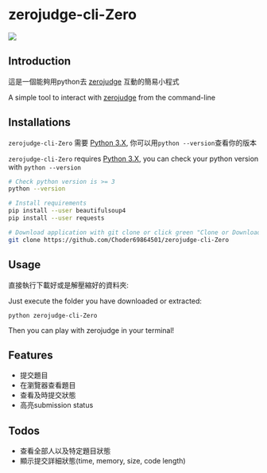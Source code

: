 # zerojudge-cli-Zero
![](icon.ico)

## Introduction

這是一個能夠用python去 [zerojudge](https://zerojudge.tw/) 互動的簡易小程式 

A simple tool to interact with [zerojudge](https://zerojudge.tw/) from the command-line



## Installations

`zerojudge-cli-Zero` 需要 [Python 3.X](https://www.python.org/), 你可以用`python --version`查看你的版本

`zerojudge-cli-Zero` requires [Python 3.X](https://www.python.org/), you can check your python version with `python --version`

```bash
# Check python version is >= 3
python --version

# Install requirements
pip install --user beautifulsoup4
pip install --user requests

# Download application with git clone or click green "Clone or Download" to get zip  
git clone https://github.com/Choder69864501/zerojudge-cli-Zero
```


## Usage

直接執行下載好或是解壓縮好的資料夾:

Just execute the folder you have downloaded or extracted:

`python zerojudge-cli-Zero` 

Then you can play with zerojudge in your terminal!


## Features

- 提交題目
- 在瀏覽器查看題目
- 查看及時提交狀態
- 高亮submission status


## Todos 
- 查看全部人以及特定題目狀態
- 顯示提交詳細狀態(time, memory, size, code length)


